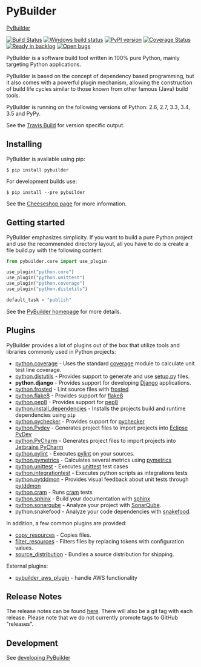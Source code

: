 PyBuilder
=========

[PyBuilder](http://pybuilder.github.io)

[![Build Status](https://secure.travis-ci.org/pybuilder/pybuilder.png?branch=master)](http://travis-ci.org/pybuilder/pybuilder)
[![Windows build status](https://ci.appveyor.com/api/projects/status/5jhel32oppeoqmw6/branch/0.11?svg=true)](https://ci.appveyor.com/project/arcivanov/pybuilder-yl8px/branch/0.11)
[![PyPI version](https://badge.fury.io/py/pybuilder.png)](https://warehouse.python.org/project/pybuilder/)
[![Coverage Status](https://coveralls.io/repos/pybuilder/pybuilder/badge.png?branch=master)](https://coveralls.io/r/pybuilder/pybuilder?branch=master)
[![Ready in backlog](https://badge.waffle.io/pybuilder/pybuilder.png?label=ready&title=Ready)](https://waffle.io/pybuilder/pybuilder)
[![Open bugs](https://badge.waffle.io/pybuilder/pybuilder.png?label=bug&title=Open%20Bugs)](https://waffle.io/pybuilder/pybuilder)


PyBuilder is a software build tool written in 100% pure Python, mainly
targeting Python applications.

PyBuilder is based on the concept of dependency based programming, but it also
comes with a powerful plugin mechanism, allowing the construction of build life
cycles similar to those known from other famous (Java) build tools.

PyBuilder is running on the following versions of Python: 2.6, 2.7, 3.3, 3.4, 3.5 and PyPy.

See the [Travis Build](https://travis-ci.org/pybuilder/pybuilder) for version specific output.

## Installing

PyBuilder is available using pip:

    $ pip install pybuilder

For development builds use:
    
    $ pip install --pre pybuilder 

See the [Cheeseshop page](https://warehouse.python.org/project/pybuilder/) for more
information.

## Getting started

PyBuilder emphasizes simplicity. If you want to build a pure Python project and
use the recommended directory layout, all you have to do is create a file
build.py with the following content:

```python
from pybuilder.core import use_plugin

use_plugin("python.core")
use_plugin("python.unittest")
use_plugin("python.coverage")
use_plugin("python.distutils")

default_task = "publish"
```

See the [PyBuilder homepage](http://pybuilder.github.com/) for more details.

## Plugins

PyBuilder provides a lot of plugins out of the box that utilize tools and libraries commonly used in Python projects:

* [python.coverage](http://pybuilder.github.com/documentation/plugins.html#Measuringunittestcoverage) - Uses the standard [coverage](https://warehouse.python.org/project/coverage/) module to calculate unit test line coverage.
* [python.distutils](http://pybuilder.github.com/documentation/plugins.html#BuildingaPythonpackage) - Provides support to generate and use [setup.py](https://warehouse.python.org/project/setuptools/) files.
* **python.django** - Provides support for developing [Django](https://www.djangoproject.com/) applications.
* [python.frosted](http://pybuilder.github.io/documentation/plugins.html#Frostedplugin) - Lint source files with [frosted](https://github.com/timothycrosley/frosted)
* [python.flake8](http://pybuilder.github.io/documentation/plugins.html#Flake8plugin) - Provides support for [flake8](https://warehouse.python.org/project/flake8/)
* [python.pep8](http://pybuilder.github.io/documentation/plugins.html#Pep8plugin) - Provides support for [pep8](https://warehouse.python.org/project/pep8/)
* [python.install_dependencies](http://pybuilder.github.io/documentation/plugins.html#Installingdependencies) - Installs the projects build and runtime dependencies using `pip`
* [python.pychecker](http://pybuilder.github.io/documentation/plugins.html#Pycheckerplugin) - Provides support for [pychecker](http://pychecker.sourceforge.net/)
* [python.Pydev](http://pybuilder.github.io/documentation/plugins.html#ProjectfilesforEclipsePyDev) - Generates project files to import projects into [Eclipse PyDev](http://pydev.org/)
* [python.PyCharm](http://pybuilder.github.io/documentation/plugins.html#ProjectfilesforJetbrainsPyCharm) - Generates project files to import projects into [Jetbrains PyCharm](http://www.jetbrains.com/pycharm/)
* [python.pylint](http://pybuilder.github.io/documentation/plugins.html#Pylintplugin) - Executes [pylint](https://bitbucket.org/logilab/pylint/) on your sources.
* [python.pymetrics](http://pybuilder.github.io/documentation/plugins.html#Pymetricsplugin) - Calculates several metrics using [pymetrics](http://sourceforge.net/projects/pymetrics/)
* [python.unittest](http://pybuilder.github.com/documentation/plugins.html#RunningPythonUnittests) - Executes [unittest](http://docs.python.org/library/unittest.html) test cases
* [python.integrationtest](http://pybuilder.github.com/documentation/plugins.html#RunningPythonIntegrationTests) - Executes python scripts as integrations tests
* [python.pytddmon](http://pybuilder.github.io/documentation/plugins.html#Visualfeedbackfortests) - Provides visual feedback about unit tests through [pytddmon](http://pytddmon.org/)
* [python.cram](http://pybuilder.github.io/documentation/plugins.html#RunningCramtests) - Runs [cram](https://warehouse.python.org/project/cram/) tests
* [python.sphinx](http://pybuilder.github.io/documentation/plugins.html#Creatingdocumentationwithsphinx) - Build your documentation with [sphinx](http://sphinx-doc.org/)
* [python.sonarqube](http://pybuilder.github.io/documentation/plugins.html#SonarQubeintegration) - Analyze your project with [SonarQube](http://www.sonarqube.org/).
* python.snakefood - Analyze your code dependencies with [snakefood](https://bitbucket.org/blais/snakefood).

In addition, a few common plugins are provided:

* [copy_resources](http://pybuilder.github.io/documentation/plugins.html#Copyingresourcesintoadistribution) - Copies files.
* [filter_resources](http://pybuilder.github.io/documentation/plugins.html#Filteringfiles) - Filters files by replacing tokens with configuration values.
* [source_distribution](http://pybuilder.github.io/documentation/plugins.html#Creatingasourcedistribution) - Bundles a source distribution for shipping.

External plugins:
* [pybuilder_aws_plugin](https://github.com/immobilienscout24/pybuilder_aws_plugin) - handle AWS functionality

## Release Notes

The release notes can be found [here](http://pybuilder.github.com/releasenotes/).
There will also be a git tag with each release. Please note that we do not currently promote tags to GitHub "releases".

## Development
See [developing PyBuilder](http://pybuilder.github.io/documentation/developing_pybuilder.html)

